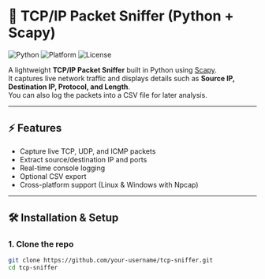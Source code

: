 # 🐍 TCP/IP Packet Sniffer (Python + Scapy)

![Python](https://img.shields.io/badge/Python-3.8%2B-blue)
![Platform](https://img.shields.io/badge/Platform-Windows%20%7C%20Linux-lightgrey)
![License](https://img.shields.io/badge/License-MIT-green)

A lightweight **TCP/IP Packet Sniffer** built in Python using [Scapy](https://scapy.net/).  
It captures live network traffic and displays details such as **Source IP, Destination IP, Protocol, and Length**.  
You can also log the packets into a CSV file for later analysis.  

---

## ⚡ Features
- Capture live TCP, UDP, and ICMP packets
- Extract source/destination IP and ports
- Real-time console logging
- Optional CSV export
- Cross-platform support (Linux & Windows with Npcap)

---

## 🛠️ Installation & Setup

### 1. Clone the repo
```bash
git clone https://github.com/your-username/tcp-sniffer.git
cd tcp-sniffer

